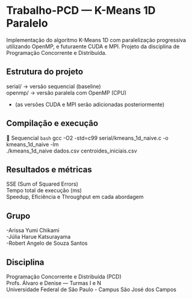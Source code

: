 # Trabalho-PCD — K-Means 1D Paralelo
Implementação do algoritmo K-Means 1D com paralelização progressiva utilizando OpenMP, e futuraente CUDA e MPI. 
Projeto da disciplina de Programação Concorrente e Distribuída.

## Estrutura do projeto
serial/ → versão sequencial (baseline)  
openmp/ → versão paralela com OpenMP (CPU)  
- (as versões CUDA e MPI serão adicionadas posteriormente)  

## Compilação e execução
🔹 Sequencial
```bash```
gcc -O2 -std=c99 serial/kmeans_1d_naive.c -o kmeans_1d_naive -lm  
./kmeans_1d_naive dados.csv centroides_iniciais.csv  

## Resultados e métricas
SSE (Sum of Squared Errors)  
Tempo total de execução (ms)  
Speedup, Eficiência e Throughput em cada abordagem  


## Grupo
-Arissa Yumi Chikami  
-Júlia Harue Katsurayama  
-Robert Angelo de Souza Santos  

## Disciplina

Programação Concorrente e Distribuída (PCD)  
Profs. Álvaro e Denise — Turmas I e N  
Universidade Federal de São Paulo - Campus São José dos 
Campos  



